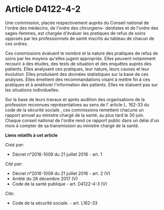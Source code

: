# Article D4122-4-2

Une commission, placée respectivement auprès du Conseil national de l'ordre des médecins, de l'ordre des chirurgiens-
dentistes et de l'ordre des sages-femmes, est chargée d'évaluer les pratiques de refus de soins opposés par les
professionnels de santé inscrits au tableau de chacun de ces ordres. 

Ces commissions évaluent le nombre et la nature des pratiques de refus de soins par les moyens qu'elles jugent appropriés.
Elles peuvent notamment recourir à des études, des tests de situation et des enquêtes auprès des patients. Elles analysent
ces pratiques, leur nature, leurs causes et leur évolution. Elles produisent des données statistiques sur la base de ces
analyses. Elles émettent des recommandations visant à mettre fin à ces pratiques et à améliorer l'information des patients.
Elles ne statuent pas sur les situations individuelles. 

Sur la base de leurs travaux et après audition des organisations de la profession reconnues représentatives au sens de l'
article L. 162-33 du code de la sécurité sociale , ces commissions remettent chacune un rapport annuel au ministre chargé de
la santé, au plus tard le 30 juin. Chaque conseil national de l'ordre rend ce rapport public dans un délai d'un mois à
compter de sa transmission au ministre chargé de la santé.

**Liens relatifs à cet article**

_Créé par_:

  - Décret n°2016-1009 du 21 juillet 2016 - art. 1

_Cité par_:

  - Décret n°2016-1009 du 21 juillet 2016 - art. 2 (V)
  - Arrêté du 28 décembre 2017 (V)
  - Code de la santé publique - art. D4122-4-3 (V)

_Cite_:

  - Code de la sécurité sociale. - art. L162-33
